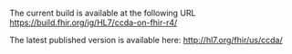 The current build is available at the following URL
https://build.fhir.org/ig/HL7/ccda-on-fhir-r4/

The latest published version is available here:
http://hl7.org/fhir/us/ccda/
